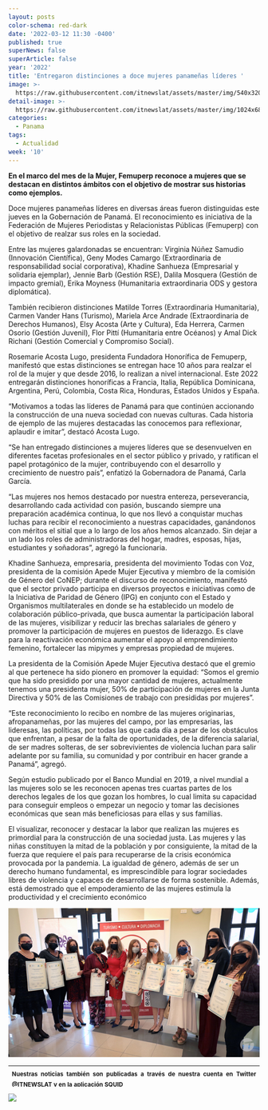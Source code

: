 ```yaml
---
layout: posts
color-schema: red-dark
date: '2022-03-12 11:30 -0400'
published: true
superNews: false
superArticle: false
year: '2022'
title: 'Entregaron distinciones a doce mujeres panameñas líderes '
image: >-
  https://raw.githubusercontent.com/itnewslat/assets/master/img/540x320/Mujeres-Panama-p.jpg
detail-image: >-
  https://raw.githubusercontent.com/itnewslat/assets/master/img/1024x680/Mujeres-Panama-g.jpg
categories:
  - Panama
tags:
  - Actualidad
week: '10'
---
```

**En el marco del mes de la Mujer, Femuperp reconoce a mujeres que se destacan en distintos ámbitos con el objetivo de mostrar sus historias como ejemplos.** 

Doce mujeres panameñas líderes en diversas áreas fueron distinguidas este jueves en la Gobernación de Panamá. El reconocimiento es iniciativa de la Federación de Mujeres Periodistas y Relacionistas Públicas (Femuperp) con el objetivo de realzar sus roles en la sociedad.  

Entre las mujeres galardonadas se encuentran: Virginia Núñez Samudio (Innovación Científica), Geny Modes Camargo (Extraordinaria de responsabilidad social corporativa), Khadine Sanhueza (Empresarial y solidaria ejemplar), Jennie Barb (Gestión RSE), Dalila Mosquera (Gestión de impacto gremial), Erika Moyness (Humanitaria extraordinaria ODS y gestora diplomática). 

También recibieron distinciones Matilde Torres (Extraordinaria Humanitaria), Carmen Vander Hans (Turismo), Mariela Arce Andrade (Extraordinaria de Derechos Humanos), Elsy Acosta (Arte y Cultura), Eda Herrera, Carmen Osorio (Gestión Juvenil), Flor Pittí (Humanitaria entre Océanos) y Amal Dick  Richani (Gestión Comercial y Compromiso Social). 

Rosemarie Acosta Lugo, presidenta 	Fundadora Honorífica de Femuperp, manifestó que estas distinciones se entregan hace 10 años para realzar el rol de la mujer y que desde 2016, lo realizan a nivel internacional. Este 2022 entregarán distinciones honoríficas a Francia, Italia, República Dominicana, Argentina, Perú, Colombia, Costa Rica, Honduras, Estados Unidos y España. 

“Motivamos a todas las líderes de Panamá para que continúen accionando la construcción de una nueva sociedad con nuevas culturas. Cada historia de ejemplo de las mujeres destacadas las conocemos para reflexionar, aplaudir e imitar”, destacó Acosta Lugo. 

“Se han entregado distinciones a mujeres líderes que se desenvuelven en diferentes facetas profesionales en el sector público y privado, y ratifican el papel protagónico de la mujer, contribuyendo con el desarrollo y crecimiento de nuestro país”, enfatizó la Gobernadora de Panamá, Carla García. 

“Las mujeres nos hemos destacado por nuestra entereza, perseverancia, desarrollando cada actividad con pasión, buscando siempre una preparación académica continua, lo que nos llevó a conquistar muchas luchas para recibir el reconocimiento a nuestras capacidades, ganándonos con méritos el sitial que a lo largo de los años hemos alcanzado. Sin dejar a un lado los roles de administradoras del hogar, madres, esposas, hijas, estudiantes y soñadoras”, agregó la funcionaria. 

Khadine Sanhueza, empresaria, presidenta del movimiento Todas con Voz, presidenta de la comisión Apede Mujer Ejecutiva y miembro de la comisión de Género del CoNEP; durante el discurso de reconocimiento, manifestó que el sector privado participa en diversos proyectos e iniciativas como de la Iniciativa de Paridad de Género (IPG) en conjunto con el Estado y Organismos multilaterales en donde se ha establecido un modelo de colaboración público-privada, que busca aumentar la participación laboral de las mujeres, visibilizar y reducir las brechas salariales de género y promover la participación de mujeres en puestos de liderazgo. Es clave para la reactivación económica aumentar el apoyo al emprendimiento femenino, fortalecer las mipymes y empresas propiedad de mujeres. 

La presidenta de la Comisión Apede Mujer Ejecutiva destacó que el gremio al que pertenece ha sido pionero en promover la equidad: “Somos el gremio que ha sido presidido por una mayor cantidad de mujeres, actualmente tenemos una presidenta mujer, 50% de participación de mujeres en la Junta Directiva y 50% de las Comisiones de trabajo con presididas por mujeres”. 

“Este reconocimiento lo recibo en nombre de las mujeres originarias, afropanameñas, por las mujeres del campo, por las empresarias, las lideresas, las políticas, por todas las que cada día a pesar de los obstáculos que enfrentan, a pesar de la falta de oportunidades, de la diferencia salarial, de ser madres solteras, de ser sobrevivientes de violencia luchan para salir adelante por su familia, su comunidad y por contribuir en hacer grande a Panamá”, agregó. 

Según estudio publicado por el Banco Mundial en 2019, a nivel mundial a las mujeres solo se les reconocen apenas tres cuartas partes de los derechos legales de los que gozan los hombres, lo cual limita su capacidad para conseguir empleos o empezar un negocio y tomar las decisiones económicas que sean más beneficiosas para ellas y sus familias.

El visualizar, reconocer y destacar la labor que realizan las mujeres es primordial para la construcción de una sociedad justa. Las mujeres y las niñas constituyen la mitad de la población y por consiguiente, la mitad de la fuerza que requiere el país para recuperarse de la crisis económica provocada por la pandemia. La igualdad de género, además de ser un derecho humano fundamental, es imprescindible para lograr sociedades libres de violencia y capaces de desarrollarse de forma sostenible. Además, está demostrado que el empoderamiento de las mujeres estimula la productividad y el crecimiento económico

![](https://raw.githubusercontent.com/itnewslat/assets/master/img/540x320/Mujeres-Panama-p.jpg)

<table style="height: 42px;" width="569">
<tbody>
<tr>
<td style="text-align: justify;"><sub><strong>Nuestras noticias también son publicadas a través de nuestra cuenta en Twitter <a href="https://twitter.com/itnewslat?lang=es">@ITNEWSLAT</a> y en la aplicación <a href="https://squidapp.co/en/">SQUID</a></strong></sub></td>
</tr>
</tbody>
</table>

<img src="https://tracker.metricool.com/c3po.jpg?hash=56f88a41e39ab42c063cc51676587a04"/>